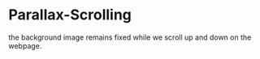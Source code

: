 # Parallax-Scrolling
the background image remains fixed while we scroll up and down on the webpage.
